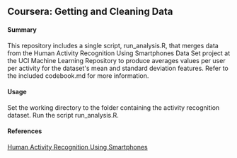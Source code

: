 ## Coursera: Getting and Cleaning Data

#### Summary

This repository includes a single script, run_analysis.R, that merges data from the Human Activity Recognition Using Smartphones Data Set project at the UCI Machine Learning Repository to produce averages values per user per activity for the dataset's mean and standard deviation features. Refer to the included codebook.md for more information.

#### Usage

Set the working directory to the folder containing the activity recognition dataset. Run the script run_analysis.R. 

#### References

[Human Activity Recognition Using Smartphones](http://archive.ics.uci.edu/ml/datasets/Human+Activity+Recognition+Using+Smartphones)
